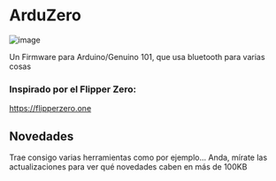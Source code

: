 # ArduZero

![image](https://github.com/Danucosukosuko/ArduZero/assets/71569318/b794c1f2-66fa-4b07-8686-3b87e0931512)



Un Firmware para Arduino/Genuino 101, que usa bluetooth para varias cosas
### Inspirado por el Flipper Zero:
https://flipperzero.one

## Novedades

Trae consigo varias herramientas como por ejemplo... Anda, mírate las actualizaciones para ver qué novedades caben en más de 100KB

